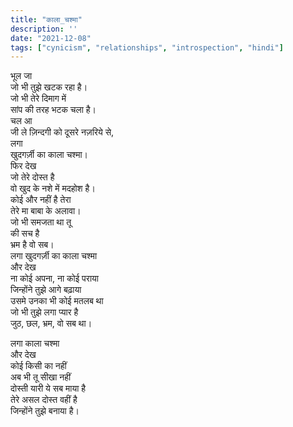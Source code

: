 ```yaml
---
title: "काला_चश्मा"
description: ''
date: "2021-12-08"
tags: ["cynicism", "relationships", "introspection", "hindi"]
---
```

भूल जा     
जो भी तुझे खटक रहा है।     
जो भी तेरे दिमाग में     
सांप की तरह भटक चला है।     
चल आ     
जी ले ज़िन्दगी को दूसरे नज़रिये से,     
लगा     
खुदगर्ज़ी का काला चश्मा।     
फिर देख     
जो तेरे दोस्त है     
वो खुद के नशे में मदहोश है।     
कोई और नहीं है तेरा     
तेरे मा बाबा के अलावा।     
जो भी समजता था तू     
की सच है     
भ्रम है वो सब।     
लगा खुदगर्ज़ी का काला चश्मा     
और देख     
ना कोई अपना, ना कोई पराया     
जिन्होंने तुझे आगे बढ़ाया     
उसमे उनका भी कोई मतलब था     
जो भी तुझे लगा प्यार है     
जुठ, छल, भ्रम, वो सब था।     
     
लगा काला चश्मा     
और देख     
कोई किसी का नहीं     
अब भी तू सीखा नहीं     
दोस्ती यारी ये सब माया है     
तेरे असल दोस्त वहीं है     
जिन्होंने तुझे बनाया है।     
     
     
